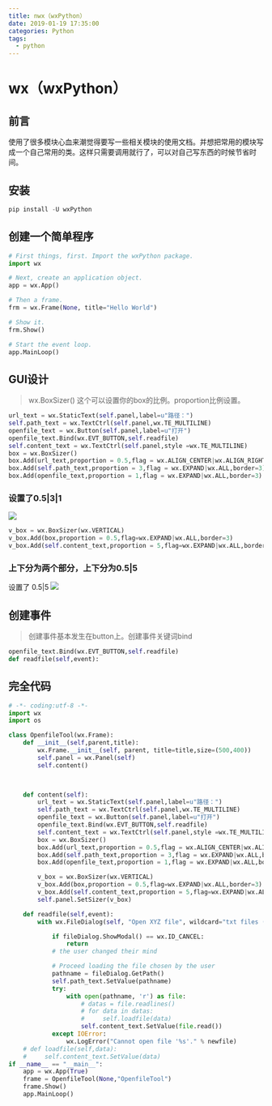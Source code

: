 ```yaml
---
title: nwx（wxPython）
date: 2019-01-19 17:35:00
categories: Python
tags:
  - python
---
```

# wx（wxPython）
## 前言
 使用了很多模块心血来潮觉得要写一些相关模块的使用文档。并想把常用的模块写成一个自己常用的类。这样只需要调用就行了，可以对自己写东西的时候节省时间。
## 安装
```python
pip install -U wxPython
```
## 创建一个简单程序
```python
# First things, first. Import the wxPython package.
import wx

# Next, create an application object.
app = wx.App()

# Then a frame.
frm = wx.Frame(None, title="Hello World")

# Show it.
frm.Show()

# Start the event loop.
app.MainLoop()
```
## GUI设计
>  wx.BoxSizer()
 这个可以设置你的box的比例。proportion比例设置。
```python
url_text = wx.StaticText(self.panel,label=u"路径：")
self.path_text = wx.TextCtrl(self.panel,wx.TE_MULTILINE)
openfile_text = wx.Button(self.panel,label=u"打开")
openfile_text.Bind(wx.EVT_BUTTON,self.readfile)
self.content_text = wx.TextCtrl(self.panel,style =wx.TE_MULTILINE)
box = wx.BoxSizer()
box.Add(url_text,proportion = 0.5,flag = wx.ALIGN_CENTER|wx.ALIGN_RIGHT,border=3)
box.Add(self.path_text,proportion = 3,flag = wx.EXPAND|wx.ALL,border=3)
box.Add(openfile_text,proportion = 1,flag = wx.EXPAND|wx.ALL,border=3)
```
### 设置了0.5|3|1
[![](https://image.kalifun.top/upload/1902/270a32000255164c.png)](https://image.kalifun.top/upload/1902/270a32000255164c.png)
```python
v_box = wx.BoxSizer(wx.VERTICAL)
v_box.Add(box,proportion = 0.5,flag=wx.EXPAND|wx.ALL,border=3)
v_box.Add(self.content_text,proportion = 5,flag=wx.EXPAND|wx.ALL,border=3)
```
### 上下分为两个部分，上下分为0.5|5
 设置了 0.5|5
[![](https://image.kalifun.top/upload/1902/741a19ade9085a02.png)](https://image.kalifun.top/upload/1902/741a19ade9085a02.png)
## 创建事件
>  创建事件基本发生在button上。创建事件关键词bind
```python
openfile_text.Bind(wx.EVT_BUTTON,self.readfile)
def readfile(self,event):
```
## 完全代码
```python
# -*- coding:utf-8 -*-
import wx
import os

class OpenfileTool(wx.Frame):
    def __init__(self,parent,title):
        wx.Frame.__init__(self, parent, title=title,size=(500,400))
        self.panel = wx.Panel(self)
        self.content()

 

    def content(self):
        url_text = wx.StaticText(self.panel,label=u"路径：")
        self.path_text = wx.TextCtrl(self.panel,wx.TE_MULTILINE)
        openfile_text = wx.Button(self.panel,label=u"打开")
        openfile_text.Bind(wx.EVT_BUTTON,self.readfile)
        self.content_text = wx.TextCtrl(self.panel,style =wx.TE_MULTILINE)
        box = wx.BoxSizer()
        box.Add(url_text,proportion = 0.5,flag = wx.ALIGN_CENTER|wx.ALIGN_RIGHT,border=3)
        box.Add(self.path_text,proportion = 3,flag = wx.EXPAND|wx.ALL,border=3)
        box.Add(openfile_text,proportion = 1,flag = wx.EXPAND|wx.ALL,border=3)

        v_box = wx.BoxSizer(wx.VERTICAL)
        v_box.Add(box,proportion = 0.5,flag=wx.EXPAND|wx.ALL,border=3)
        v_box.Add(self.content_text,proportion = 5,flag=wx.EXPAND|wx.ALL,border=3)
        self.panel.SetSizer(v_box)

    def readfile(self,event):
        with wx.FileDialog(self, "Open XYZ file", wildcard="txt files (*.txt)|*.txt",style=wx.FD_OPEN | wx.FD_FILE_MUST_EXIST) as fileDialog:

            if fileDialog.ShowModal() == wx.ID_CANCEL:
                return     
            # the user changed their mind

            # Proceed loading the file chosen by the user
            pathname = fileDialog.GetPath()
            self.path_text.SetValue(pathname)
            try:
                with open(pathname, 'r') as file:
                    # datas = file.readlines()
                    # for data in datas:
                    #     self.loadfile(data)
                    self.content_text.SetValue(file.read())
            except IOError:
                wx.LogError("Cannot open file '%s'." % newfile)
    # def loadfile(self,data):
    #     self.content_text.SetValue(data)
if __name__ == "__main__":
    app = wx.App(True)
    frame = OpenfileTool(None,"OpenfileTool")
    frame.Show()
    app.MainLoop()
```